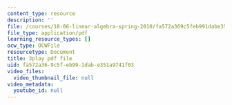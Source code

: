 ```yaml
---
content_type: resource
description: ''
file: /courses/18-06-linear-algebra-spring-2010/fa572a369c5feb991dabe351a9741f03_23LLB9mNJvc.pdf
file_type: application/pdf
learning_resource_types: []
ocw_type: OCWFile
resourcetype: Document
title: 3play pdf file
uid: fa572a36-9c5f-eb99-1dab-e351a9741f03
video_files:
  video_thumbnail_file: null
video_metadata:
  youtube_id: null
---
```

